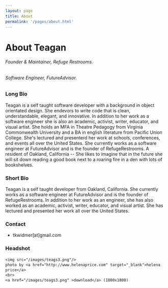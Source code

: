 ```yaml
---
layout: page
title: About
permalink: '/pages/about.html'
---
```

# About Teagan

<h6>Founder & Maintainer, Refuge Restrooms.</h6>
<h6>Software Engineer, FutureAdvisor.</h6>

### Long Bio

Teagan is a self taught software developer with a background in object orientated design.
She endevors to write code that is clean, understandable, elegant, and innovative. In addition to her
work as a software engineer she is also an academic, activist, writer, educator, and visual artist.
She holds an MFA in Theatre Pedagogy from Virginia Commonwealth University and a BA in english
literature from Pacific Union College. She's lectured and presenterd her work at schools, conferences,
and events all over the United States. She currently works as a software engineer at FutureAdvisor and
is the founder of RefugeRestrooms. A resident of Oakland, California -- She likes to imagine that
in the future she will sit down reading a good book next to a roaring fire in a den with lots of bookshelves.

### Short Bio

Teagan is a self taught developer from Oakland, California. She currently works as a software engineer
at FutureAdvisor and is the founder of RefugeRestrooms. In addition to her work as an
engineer, she has also worked as an academic, activist, writer, educator, and visual artist. She has
lectured and presented her work all over the United States.

### Contact
- tkwidmer[at]gmail.com

### Headshot

<div class="row">
  <div class='col-xs-4'>

    <img src="/images/teags3.png"/>
    photo by <a href="http://www.helenaprice.com" target="_blank">helena price</a>
    <br>
    <a href="/images/teags3.png" >download</a> (1800x1800)
  </div>
</div>

